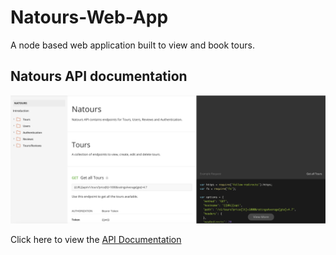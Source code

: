 # Natours-Web-App
A node based web application built to view and book tours. 

## Natours API documentation
![Natours API Documentation](/imgs/API_Documentation.png)

Click here to view the [API Documentation](https://documenter.getpostman.com/view/14330608/TWDUrydM)
